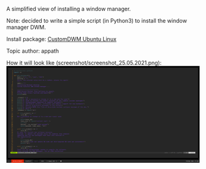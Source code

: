 A simplified view of installing a window manager.

Note: decided to write a simple script (in Python3) to install the window manager DWM.

Install package: [CustomDWM Ubuntu Linux](https://github.com/appath/CustomDWM/releases)

Topic author: appath

How it will look like (screenshot/screenshot_25.05.2021.png):
![Custom DWM window manager](screenshot/screenshot_25.05.2021.png)
